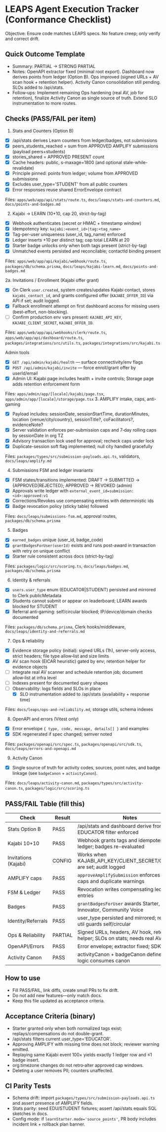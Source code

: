 # LEAPS Agent Execution Tracker (Conformance Checklist)

Objective: Ensure code matches LEAPS specs. No feature creep; only verify and correct drift.

## Quick Outcome Template

- Summary: PARTIAL → STRONG PARTIAL
- Notes: OpenAPI extractor fixed (minimal root export). Dashboard now derives points from ledger (Option B). Ops improved (signed URLs + AV scan hook + retention helper). Activity Canon consolidation still pending. SLOs added to /api/stats.
- Follow‑ups: Implement remaining Ops hardening (real AV, job for retention), finalize Activity Canon as single source of truth. Extend SLO instrumentation to more routes.

## Checks (PASS/FAIL per item)

1. Stats and Counters (Option B)

- [x] /api/stats derives Learn counters from ledger/badges, not submissions
- [x] peers_students_reached = sum from APPROVED AMPLIFY submissions (payload peers+students)
- [x] stories_shared = APPROVED PRESENT count
- [x] Cache headers: public, s-maxage=1800 (and optional stale-while-revalidate)
- [x] Principle pinned: points from ledger; volume from APPROVED submissions
- [x] Excludes user_type='STUDENT' from all public counters
- [x] Error responses reuse shared ErrorEnvelope contract

Files: `apps/web/app/api/stats/route.ts`, `docs/leaps/stats-and-counters.md`, `docs/points-and-badges.md`

2. Kajabi → LEARN (10+10, cap 20, strict-by-tag)

- [x] Webhook authenticates (secret or HMAC + timestamp window)
- [x] Idempotency key: `kajabi:<event_id>|tag:<tag_name>`
- [x] Tag-per-user uniqueness (user_id, tag_name) enforced
- [x] Ledger inserts +10 per distinct tag; cap total LEARN at 20
- [x] Starter badge unlocks only when both tags present (strict-by-tag)
- [x] Unmatched events persisted and reconcilable; contactId binding present

Files: `apps/web/app/api/kajabi/webhook/route.ts`, `packages/db/schema.prisma`, `docs/leaps/kajabi-learn.md`, `docs/points-and-badges.md`

2a. Invitations / Enrollment (Kajabi offer grant)

- [x] On Clerk `user.created`, system creates/updates Kajabi contact, stores `kajabi_contact_id`, and grants configured offer (`KAJABI_OFFER_ID`) via API if set; audit logged.
- [x] Fallback enrollment attempt on first dashboard access for missing users (best-effort, non-blocking).
- [ ] Confirm production env vars present: `KAJABI_API_KEY`, `KAJABI_CLIENT_SECRET`, `KAJABI_OFFER_ID`.

Files: `apps/web/app/api/webhooks/clerk/route.ts`, `apps/web/app/api/dashboard/route.ts`, `packages/integrations/src/utils.ts`, `packages/integrations/src/kajabi.ts`

Admin tools

- [x] `GET /api/admin/kajabi/health` — surface connectivity/env flags
- [x] `POST /api/admin/kajabi/invite` — force enroll/grant offer by userId/email
- [x] Admin UI: Kajabi page includes health + invite controls; Storage page adds retention enforcement form

Files: `apps/admin/app/[locale]/kajabi/page.tsx`, `apps/admin/app/[locale]/storage/page.tsx`
3. AMPLIFY intake, caps, anti-gaming

- [x] Payload includes: sessionDate, sessionStartTime, durationMinutes, location {venue/city/country}, sessionTitle?, coFacilitators?, evidenceNote?
- [x] Server validation enforces per-submission caps and 7‑day rolling caps by sessionDate in org TZ
- [x] Advisory transaction lock used for approval; recheck caps under lock
- [x] Duplicate-session soft flag implemented; null city handled gracefully

Files: `packages/types/src/submission-payloads.api.ts`, validators, `docs/leaps/amplify.md`

4. Submissions FSM and ledger invariants

- [x] FSM states/transitions implemented: DRAFT → SUBMITTED → {APPROVED|REJECTED}; APPROVED → REVOKED (admin)
- [x] Approvals write ledger with `external_event_id=submission:<id>:approved:v1`
- [x] Corrections/Revokes use compensating entries with deterministic ids
- [x] Badge revocation policy (sticky table) followed

Files: `docs/leaps/submissions-fsm.md`, approval routes, `packages/db/schema.prisma`

5. Badges

- [x] `earned_badges` unique (user_id, badge_code)
- [x] `grantBadgesForUser(userId)` exists and runs post-award in transaction with retry on unique conflict
- [x] Starter rule consistent across docs (strict-by-tag)

Files: `packages/logic/src/scoring.ts`, `docs/leaps/badges.md`, `packages/db/schema.prisma`

6. Identity & referrals

- [x] `users.user_type` enum (EDUCATOR|STUDENT) persisted and mirrored to Clerk publicMetadata
- [x] Students cannot submit or appear on leaderboard; LEARN awards blocked for STUDENT
- [x] Referral anti‑gaming: self/circular blocked; IP/device/domain checks documented

Files: `packages/db/schema.prisma`, Clerk hooks/middleware, `docs/leaps/identity-and-referrals.md`

7. Ops & reliability

- [x] Evidence storage policy (initial): signed URLs (1h), server-only access, strict headers; file type allow‑list and size limits
- [x] AV scan hook (EICAR heuristic) gated by env; retention helper for evidence objects
- [ ] Integrate real AV scanner and schedule retention job; document allow‑list at infra level
- [ ] Indexes present for documented query shapes
- [ ] Observability: logs fields and SLOs in place
  - [x] SLO instrumentation added to /api/stats (availability + response time)

Files: `docs/leaps/ops-and-reliability.md`, storage utils, schema indexes

8. OpenAPI and errors (Vitest only)

- [x] Error envelope `{ type, code, message, details[] }` and examples
- [x] SDK regenerated if spec changed; semver noted

Files: `packages/openapi/src/spec.ts`, `packages/openapi/src/sdk.ts`, `docs/leaps/errors-and-openapi.md`

9. Activity Canon

- [x] Single source of truth for activity codes, sources, point rules, and badge linkage (see `badgeCanon` + `activityCanon`).

Files: `docs/leaps/activity-canon.md`, `packages/types/src/activity-canon.ts`, `packages/logic/src/scoring.ts`

## PASS/FAIL Table (fill this)

| Check                   | Result | Notes |
| ----------------------- | ------ | ----- |
| Stats Option B          | PASS   | /api/stats and dashboard derive from ledger; EDUCATOR filter enforced |
| Kajabi 10+10            | PASS   | Webhook grants tags and idempotent ledger; badges re-evaluated |
| Invitations (Kajabi)    | CONFIG | Works when KAJABI_API_KEY/CLIENT_SECRET/OFFER_ID are set; audit logged |
| AMPLIFY caps            | PASS   | `approveAmplifySubmission` enforces 7-day caps and duplicate warnings |
| FSM & Ledger            | PASS   | Revocation writes compensating ledger entries |
| Badges                  | PASS   | `grantBadgesForUser` awards Starter, Innovator, Community Voice |
| Identity/Referrals      | PASS   | user_type persisted and mirrored; referrals util guards self/circular |
| Ops & Reliability       | PARTIAL| Signed URLs, headers, AV hook, retention helper; SLOs on stats; needs real AV + job |
| OpenAPI/Errors          | PASS   | Error envelope; extractor fixed; SDK build OK |
| Activity Canon          | PASS   | activityCanon + badgeCanon define rules; logic consumes canon |

## How to use

- Fill PASS/FAIL, link diffs, create small PRs to fix drift.
- Do not add new features—only match docs.
- Keep this file updated as acceptance criteria.

## Acceptance Criteria (binary)

- Starter granted only when both normalized tags exist; replays/compensations do not double-grant.
- /api/stats filters current user_type='EDUCATOR'.
- Approving AMPLIFY with missing time does not block; reviewer warning emitted.
- Replaying same Kajabi event 100× yields exactly 1 ledger row and ≤1 badge insert.
- org.timezone changes do not retro‑alter approved cap windows.
- Deleting a user removes PII; counters unaffected.

## CI Parity Tests

- Schema drift: import `packages/types/src/submission-payloads.api.ts` and assert presence of AMPLIFY fields.
- Stats parity: seed EDU/STUDENT fixtures; assert /api/stats equals SQL sketches in docs.
- Config mode: if `learnStarter.mode='source_points'`, PR body includes incident link + rollback plan banner.
